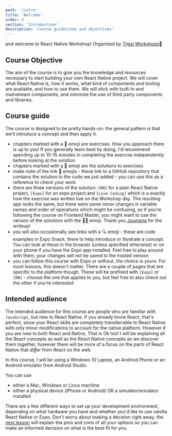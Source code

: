 ```yaml
---
path: '/intro'
title: 'Welcome'
order: 0
section: 'Introduction'
description: 'Course guidelines and objectives'
---
```


and welcome to React Native Workshop! Organized by [Tiigsi Workshops](https://tiigsi.org)👋

## Course Objective

The aim of the course is to give you the knowledge and resources necessary to start building your own React Native project. We will cover what React Native is, how it works, what kind of components and tooling are available, and how to use them. We will stick with built-in and mainstream components, and minimize the use of third party components and libraries.

## Course guide

The course is designed to be pretty hands-on: the general pattern is that we'll introduce a concept and then apply it.

- chapters marked with a 📝 emoji are exercises. How you approach them is up to you! If you generally learn best by doing, I'd recommend spending up to 10-15 minutes in completing the exercise independently before looking at the solution
- chapters marked with a 👀 emoji are the solutions to exercises
- make note of the link 🔗 emojis - these link to a GitHub repository that contains the solution to the code we just added - you can use this as a reference to check your work
- there are three versions of the solution: `[RN]` for a plain React Native project, `[Expo]` for an expo project and `[Live Coding]` which is a exactly how the exercise was written live on the Workshop day. The resulting app looks the same, but there were some minor changes in variable names and order of operations which might be confusing, so if you're following the course on Frontend Master, you might want to use the version of the solutions with the 👩‍💻 emoji. Thank you [Joumana](https://github.com/joumanae) for the writeup!
- you will also occasionally see links with a 🔍 emoji - these are code examples in Expo Snack, there to help introduce or illustrate a concept. You can look at these in the browser (unless specified otherwise) or on your phone if you have the Expo app installed. Feel free to play around with them, your changes will not be saved to the hosted version
- you can follow this course with Expo or without, the choice is yours. For most lessons, this doesn't matter. There are a couple of pages that are specific to the platform though. These will be prefixed with `[Expo]` or `[RN]` - choose the one that applies to you, but feel free to also check out the other if you're interested

## Intended audience

The intended audience for this course are people who are familiar with `JavaScript`, but new to React Native. If you already know React, that's perfect, since your React skills are completely transferrable to React Native with only minor modifications to account for the native platform. However if you are new to both React and Native, That is Ok too! I will be explaining all the React concepts as well as the React Native concepts as we discover them together, however there will be more of a focus on the parts of React Native that _differ_ from React on the web.

In this course, I will be using a Windows 10 Laptop, an Andriod Phone or an Android emulator from Android Studio.

You can use

- either a Mac, Windows or Linux machine
- either a physical device (iPhone or Android) OR a simulator/emulator installed

There are a few different ways to set up your development environment, depending on what hardware you have and whether you'd like to use vanilla React Native or Expo. Don't worry about making a decision right away, the [next lesson](https://kadikraman.github.io/react-native-v2/the-expo-debate) will explain the pros and cons of all your options so you can make an informed decision on what is the best fit for you.